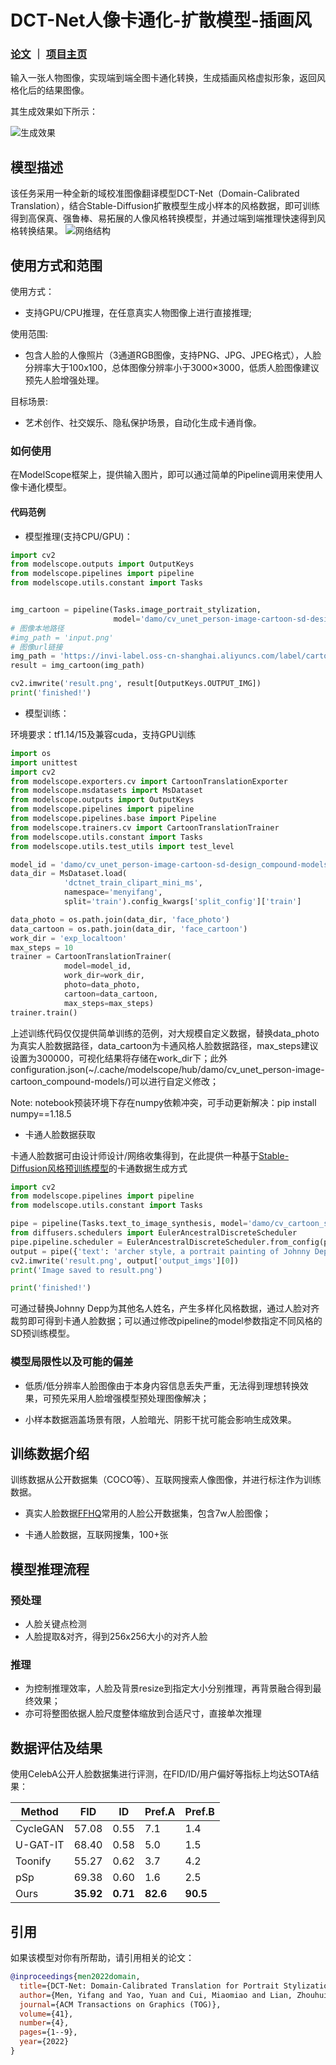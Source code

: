 
# DCT-Net人像卡通化-扩散模型-插画风

### [论文](https://arxiv.org/abs/2207.02426) ｜ [项目主页](https://menyifang.github.io/projects/DCTNet/DCTNet.html)

输入一张人物图像，实现端到端全图卡通化转换，生成插画风格虚拟形象，返回风格化后的结果图像。

其生成效果如下所示：

![生成效果](description/demo.gif)


## 模型描述

该任务采用一种全新的域校准图像翻译模型DCT-Net（Domain-Calibrated Translation），结合Stable-Diffusion扩散模型生成小样本的风格数据，即可训练得到高保真、强鲁棒、易拓展的人像风格转换模型，并通过端到端推理快速得到风格转换结果。
![网络结构](description/network.png)

## 使用方式和范围

使用方式：
- 支持GPU/CPU推理，在任意真实人物图像上进行直接推理;

使用范围:
- 包含人脸的人像照片（3通道RGB图像，支持PNG、JPG、JPEG格式），人脸分辨率大于100x100，总体图像分辨率小于3000×3000，低质人脸图像建议预先人脸增强处理。

目标场景:
- 艺术创作、社交娱乐、隐私保护场景，自动化生成卡通肖像。

### 如何使用

在ModelScope框架上，提供输入图片，即可以通过简单的Pipeline调用来使用人像卡通化模型。


#### 代码范例

- 模型推理(支持CPU/GPU)：
```python
import cv2
from modelscope.outputs import OutputKeys
from modelscope.pipelines import pipeline
from modelscope.utils.constant import Tasks


img_cartoon = pipeline(Tasks.image_portrait_stylization, 
                       model='damo/cv_unet_person-image-cartoon-sd-design_compound-models', model_revision='v1.0.0')
# 图像本地路径
#img_path = 'input.png'
# 图像url链接
img_path = 'https://invi-label.oss-cn-shanghai.aliyuncs.com/label/cartoon/image_cartoon.png'
result = img_cartoon(img_path)

cv2.imwrite('result.png', result[OutputKeys.OUTPUT_IMG])
print('finished!')

```

- 模型训练：

环境要求：tf1.14/15及兼容cuda，支持GPU训练

```python
import os
import unittest
import cv2
from modelscope.exporters.cv import CartoonTranslationExporter
from modelscope.msdatasets import MsDataset
from modelscope.outputs import OutputKeys
from modelscope.pipelines import pipeline
from modelscope.pipelines.base import Pipeline
from modelscope.trainers.cv import CartoonTranslationTrainer
from modelscope.utils.constant import Tasks
from modelscope.utils.test_utils import test_level

model_id = 'damo/cv_unet_person-image-cartoon-sd-design_compound-models'
data_dir = MsDataset.load(
            'dctnet_train_clipart_mini_ms',
            namespace='menyifang',
            split='train').config_kwargs['split_config']['train']

data_photo = os.path.join(data_dir, 'face_photo')
data_cartoon = os.path.join(data_dir, 'face_cartoon')
work_dir = 'exp_localtoon'
max_steps = 10
trainer = CartoonTranslationTrainer(
            model=model_id,
            work_dir=work_dir,
            photo=data_photo,
            cartoon=data_cartoon,
            max_steps=max_steps)
trainer.train()
```

上述训练代码仅仅提供简单训练的范例，对大规模自定义数据，替换data_photo为真实人脸数据路径，data_cartoon为卡通风格人脸数据路径，max_steps建议设置为300000，可视化结果将存储在work_dir下；此外configuration.json(~/.cache/modelscope/hub/damo/cv_unet_person-image-cartoon_compound-models/)可以进行自定义修改；

Note: notebook预装环境下存在numpy依赖冲突，可手动更新解决：pip install numpy==1.18.5


- 卡通人脸数据获取

卡通人脸数据可由设计师设计/网络收集得到，在此提供一种基于[Stable-Diffusion风格预训练模型](https://modelscope.cn/models/damo/cv_cartoon_stable_diffusion_design/summary)的卡通数据生成方式

```python
import cv2
from modelscope.pipelines import pipeline
from modelscope.utils.constant import Tasks

pipe = pipeline(Tasks.text_to_image_synthesis, model='damo/cv_cartoon_stable_diffusion_clipart', model_revision='v1.0.0')
from diffusers.schedulers import EulerAncestralDiscreteScheduler
pipe.pipeline.scheduler = EulerAncestralDiscreteScheduler.from_config(pipe.pipeline.scheduler.config)
output = pipe({'text': 'archer style, a portrait painting of Johnny Depp'})
cv2.imwrite('result.png', output['output_imgs'][0])
print('Image saved to result.png')

print('finished!')
```
可通过替换Johnny Depp为其他名人姓名，产生多样化风格数据，通过人脸对齐裁剪即可得到卡通人脸数据；可以通过修改pipeline的model参数指定不同风格的SD预训练模型。


### 模型局限性以及可能的偏差

- 低质/低分辨率人脸图像由于本身内容信息丢失严重，无法得到理想转换效果，可预先采用人脸增强模型预处理图像解决；

- 小样本数据涵盖场景有限，人脸暗光、阴影干扰可能会影响生成效果。

## 训练数据介绍

训练数据从公开数据集（COCO等）、互联网搜索人像图像，并进行标注作为训练数据。

- 真实人脸数据[FFHQ](https://github.com/NVlabs/ffhq-dataset)常用的人脸公开数据集，包含7w人脸图像；

- 卡通人脸数据，互联网搜集，100+张

## 模型推理流程

### 预处理

- 人脸关键点检测
- 人脸提取&对齐，得到256x256大小的对齐人脸

### 推理

- 为控制推理效率，人脸及背景resize到指定大小分别推理，再背景融合得到最终效果；
- 亦可将整图依据人脸尺度整体缩放到合适尺寸，直接单次推理

## 数据评估及结果

使用CelebA公开人脸数据集进行评测，在FID/ID/用户偏好等指标上均达SOTA结果：

| Method | FID | ID | Pref.A | Pref.B | 
| ------------ | ------------ | ------------ | ------------ | ------------ |
| CycleGAN | 57.08 | 0.55 | 7.1 | 1.4 | 
| U-GAT-IT | 68.40 | 0.58 | 5.0 | 1.5 | 
| Toonify | 55.27 | 0.62 | 3.7 | 4.2 | 
| pSp | 69.38 | 0.60 | 1.6 | 2.5 |
| Ours | **35.92** | **0.71** | **82.6** | **90.5** |


## 引用
如果该模型对你有所帮助，请引用相关的论文：

```BibTeX
@inproceedings{men2022domain,
  title={DCT-Net: Domain-Calibrated Translation for Portrait Stylization},
  author={Men, Yifang and Yao, Yuan and Cui, Miaomiao and Lian, Zhouhui and Xie, Xuansong},
  journal={ACM Transactions on Graphics (TOG)},
  volume={41},
  number={4},
  pages={1--9},
  year={2022}
}
```
